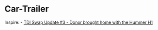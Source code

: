 # Car-Trailer
Inspire: - [TDI Swap Update #3 - Donor brought home with the Hummer H1](https://youtu.be/MykNpf9LzZg)
